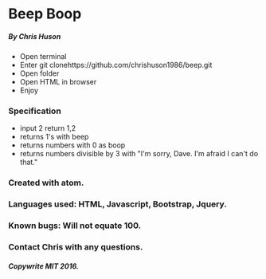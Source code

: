 # Beep Boop

##### By Chris Huson

###
- Open terminal
- Enter git clonehttps://github.com/chrishuson1986/beep.git
- Open folder
- Open HTML in browser
- Enjoy

### Specification
- input 2 return 1,2
- returns 1's with beep
- returns numbers with 0 as boop
- returns numbers divisible by 3 with "I'm sorry, Dave. I'm afraid I can't do that."

### Created with atom.

### Languages used: HTML, Javascript, Bootstrap, Jquery.

### Known bugs: Will not equate 100.

### Contact Chris with any questions.

##### Copywrite MIT 2016.
